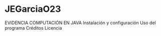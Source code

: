 # JEGarciaO23
EVIDENCIA COMPUTACIÓN EN JAVA
Instalación y configuración
Uso del programa
Créditos 
Licencia
